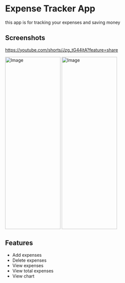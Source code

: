# Expense Tracker App

this app is for tracking your expenses and saving money


## Screenshots
https://youtube.com/shorts/Jzg_tG44jtA?feature=share

<img width="179" height="556" alt="Image" src="https://github.com/user-attachments/assets/2aafa334-db60-4643-aee5-222ddda85e82"/>
<img width="179" height="556" alt="Image" src="https://github.com/user-attachments/assets/24403b14-b84f-4eb7-a668-5e5cddb23fd3" />

## Features 

- Add expenses
- Delete expenses
- View expenses
- View total expenses
- View chart




